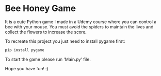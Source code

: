 # Bee Honey Game

It is a cute Python game I made in a Udemy course where you can control a bee with your mouse.
You must avoid the spiders to maintain the lives and collect the flowers to increase the score.

To recreate this project you just need to install pygame first:

```python
pip install pygame 
```

To start the game please run 'Main.py' file.

Hope you have fun! :)
